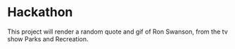 # Hackathon 
This project will render a random quote and gif of Ron Swanson, from the tv show Parks and Recreation.
